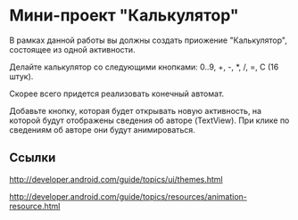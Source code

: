 Мини-проект "Калькулятор"
=========================

В рамках данной работы вы должны создать приожение "Калькулятор", состоящее из одной активности.

Делайте калькулятор со следующими кнопками: 0..9, +, -, *, /, =, С (16 штук).

Скорее всего придется реализовать конечный автомат.

Добавьте кнопку, которая будет открывать новую активность, на которой будут отображены сведения об авторе (TextView).
При клике по сведениям об авторе они будут анимироваться.

Ссылки
------

http://developer.android.com/guide/topics/ui/themes.html

http://developer.android.com/guide/topics/resources/animation-resource.html
